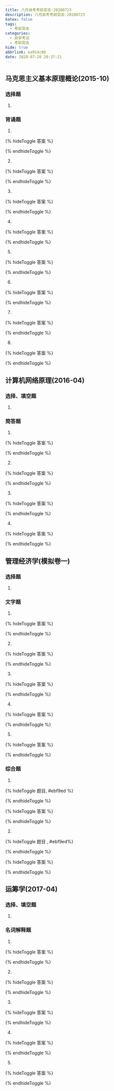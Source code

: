 ```yaml
---
title: 八月自考考前突击-20200723
description: 八月自考考前突击-20200723
katex: false
tags:
  - 考前突击
categories: 
  - 自学考试
  - 考前突击
hide: true
abbrlink: ea914c06
date: 2020-07-20 20:37:21
---
```


## 马克思主义基本原理概论(2015-10)

### 选择题

1. 

### 背诵题

1. 
   
   {% hideToggle 答案 %}
   
   
   {% endhideToggle %}
   
2. 
   
   {% hideToggle 答案 %} 
   
   {% endhideToggle %}

3. 
   
   {% hideToggle 答案 %} 
   
   
   
   {% endhideToggle %}

4. 
   
   {% hideToggle 答案 %} 
   
   
   {% endhideToggle %}
   
5. 
   
   {% hideToggle 答案 %} 
   
   {% endhideToggle %}



6. 
   
   {% hideToggle 答案 %} 
   
   
   {% endhideToggle %}

7. 
   
   {% hideToggle 答案 %} 
   
   {% endhideToggle %}

8. 
   
   {% hideToggle 答案 %} 
   
   {% endhideToggle %}

## 计算机网络原理(2016-04)

### 选择、填空题

1. 


### 简答题

1. 
   
   {% hideToggle 答案 %}
   
   
   
   {% endhideToggle %}
   
2. 
   
   {% hideToggle 答案 %}
   
   
   
   {% endhideToggle %}
   
3. 
   
   {% hideToggle 答案 %}
   
   
   
   {% endhideToggle %}

4. 
   
   {% hideToggle 答案 %}
   
   
   
   {% endhideToggle %}

## 管理经济学(模拟卷一)

### 选择题

1. 


### 文字题

1. 

   {% hideToggle 答案 %}

   

   {% endhideToggle %}

2. 

   {% hideToggle 答案 %}

   

   {% endhideToggle %}

3. 

   {% hideToggle 答案 %}

   

   {% endhideToggle %}

4. 

   {% hideToggle 答案 %}

   

   {% endhideToggle %}

5. 

   {% hideToggle 答案 %}

   

   {% endhideToggle %}

### 综合题

1. 

   {% hideToggle 题目, #ebf9ed %}

   

   {% endhideToggle %}

   {% hideToggle 答案 %}

   

   {% endhideToggle %}

2. 

   {% hideToggle 题目 , #ebf9ed%}

   

   {% endhideToggle %}

   {% hideToggle 答案 %}

   

   {% endhideToggle %}

## 运筹学(2017-04)

### 选择、填空题

1. 


### 名词解释题

1. 
   
   {% hideToggle 答案 %}
   
   
   
   {% endhideToggle %}

2. 
   
   {% hideToggle 答案 %}
   
   
   
   {% endhideToggle %}

3. 
   
   {% hideToggle 答案 %}
   
   
   
   {% endhideToggle %}

4. 
   
   {% hideToggle 答案 %}
   
   
   
   {% endhideToggle %}

5. 
   
   {% hideToggle 答案 %}
   
   
   
   {% endhideToggle %}